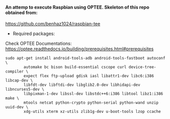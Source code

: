 #### An attemp to execute Raspbian using OPTEE. Skeleton of this repo obtained from:
https://github.com/benhaz1024/raspbian-tee


* Required packages:

Check OPTEE Documentations: https://optee.readthedocs.io/building/prerequisites.html#prerequisites

```
sudo apt-get install android-tools-adb android-tools-fastboot autoconf \
        automake bc bison build-essential cscope curl device-tree-compiler \
        expect flex ftp-upload gdisk iasl libattr1-dev libc6:i386 libcap-dev \
        libfdt-dev libftdi-dev libglib2.0-dev libhidapi-dev libncurses5-dev \
        libpixman-1-dev libssl-dev libstdc++6:i386 libtool libz1:i386 make \
        mtools netcat python-crypto python-serial python-wand unzip uuid-dev \
        xdg-utils xterm xz-utils zlib1g-dev u-boot-tools lzop ccache       
 ```

